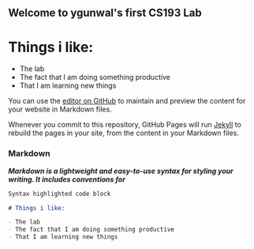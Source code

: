 ## Welcome to ygunwal's first CS193 Lab


# Things i like:

- The lab
- The fact that I am doing something productive
- That I am learning new things




You can use the [editor on GitHub](https://github.com/kalutes/CS193_Fall18_Lab1/edit/master/index.md) to maintain and preview the content for your website in Markdown files.

Whenever you commit to this repository, GitHub Pages will run [Jekyll](https://jekyllrb.com/) to rebuild the pages in your site, from the content in your Markdown files.

### Markdown

**_Markdown is a lightweight and easy-to-use syntax for styling your writing. It includes conventions for_**

```markdown
Syntax highlighted code block

# Things i like:

- The lab
- The fact that I am doing something productive
- That I am learning new things



